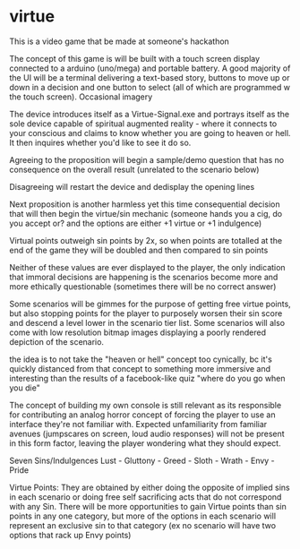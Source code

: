 # virtue
This is a video game that be made at someone's hackathon

The concept of this game is will be built with a touch screen display connected to a arduino (uno/mega) and portable battery. A good majority of the UI will be a terminal delivering a text-based story, buttons to move up or down in a decision and one button to select (all of which are programmed w the touch screen). Occasional imagery

The device introduces itself as a Virtue-Signal.exe and portrays itself as the sole device capable of spiritual augmented reality - where it connects to your conscious and claims to know whether you are going to heaven or hell. It then inquires whether you'd like to see it do so. 

Agreeing to the proposition will begin a sample/demo question that has no consequence on the overall result (unrelated to the scenario below)

Disagreeing will restart the device and dedisplay the opening lines

Next proposition is another harmless yet this time consequential decision that will then begin the virtue/sin mechanic
(someone hands you a cig, do you accept or? and the options are either +1 virtue or +1 indulgence)

Virtual points outweigh sin points by 2x, so when points are totalled at the end of the game they will be doubled and then compared to sin points

Neither of these values are ever displayed to the player, the only indication that immoral decisions are happening is the scenarios become more and more ethically questionable (sometimes there will be no correct answer)

Some scenarios will be gimmes for the purpose of getting free virtue points, but also stopping points for the player to purposely worsen their sin score and descend a level lower in the scenario tier list. Some scenarios will also come with low resolution bitmap images displaying a poorly rendered depiction of the scenario. 

the idea is to not take the "heaven or hell" concept too cynically, bc it's quickly distanced from that concept to something more immersive and interesting than the results of a facebook-like quiz "where do you go when you die" 

The concept of building my own console is still relevant as its responsible for contributing an analog horror concept of forcing the player to use an interface they're not familiar with. Expected unfamiliarity from familiar avenues (jumpscares on screen, loud audio responses) will not be present in this form factor, leaving the player wondering what they should expect. 

Seven Sins/Indulgences
Lust - Gluttony - Greed - Sloth - Wrath - Envy - Pride

Virtue Points: They are obtained by either doing the opposite of implied sins in each scenario or doing free self sacrificing acts that do not correspond with any Sin. There will be more opportunities to gain Virtue points than sin points in any one category, but more of the options in each scenario will represent an exclusive sin to that category (ex no scenario will have two options that rack up Envy points)
